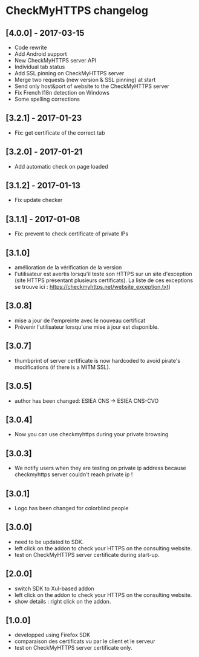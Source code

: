 # CheckMyHTTPS changelog

## [4.0.0] - 2017-03-15
- Code rewrite
- Add Android support
- New CheckMyHTTPS server API
- Individual tab status
- Add SSL pinning on CheckMyHTTPS server
- Merge two requests (new version & SSL pinning) at start
- Send only host&port of website to the CheckMyHTTPS server
- Fix French l18n detection on Windows
- Some spelling corrections

## [3.2.1] - 2017-01-23
- Fix: get certificate of the correct tab

## [3.2.0] - 2017-01-21
- Add automatic check on page loaded

## [3.1.2] - 2017-01-13
- Fix update checker

## [3.1.1] - 2017-01-08
- Fix: prevent to check certificate of private IPs

## [3.1.0]
- amélioration de la vérification de la version
- l'utilisateur est avertis lorsqu'il teste son HTTPS sur un site d'exception (site HTTPS présentant plusieurs certificats). La liste de ces exceptions se trouve ici : https://checkmyhttps.net/website_exception.txt)

## [3.0.8]
- mise a jour de l'empreinte avec le nouveau certificat
- Prévenir l'utilisateur lorsqu'une mise à jour est disponible.

## [3.0.7]
- thumbprint of server certificate is now hardcoded to avoid pirate's modifications (if there is a MITM SSL).

## [3.0.5]
- author has been changed: ESIEA CNS -> ESIEA CNS-CVO 

## [3.0.4]
- Now you can use checkmyhttps during your private browsing 

## [3.0.3]
- We notify users when they are testing on private ip address because checkmyhttps server couldn't reach private ip !

## [3.0.1]
- Logo has been changed for colorblind people

## [3.0.0]
- need to be updated to SDK.
- left click on the addon to check your HTTPS on the consulting website.
- test on CheckMyHTTPS server certificate during start-up.

## [2.0.0]
- switch SDK to Xul-based addon
- left click on the addon to check your HTTPS on the consulting website.
- show details : right click on the addon.

## [1.0.0]
- developped using Firefox SDK
- comparaison des certificats vu par le client et le serveur
- test on CheckMyHTTPS server certificate only.
